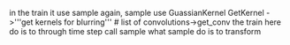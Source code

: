 in the train it use sample again, sample use GuassianKernel GetKernel ->'''get kernels for blurring'''
         # list of convolutions->get_conv
         the train here do is to through time step call sample 
         what sample do is to transform